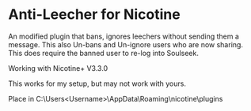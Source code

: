 # Anti-Leecher for Nicotine

An modified plugin that bans, ignores leechers without sending them a message.
This also Un-bans and Un-ignore users who are now sharing. This does require the banned user to re-log into Soulseek.  

Working with Nicotine+ V3.3.0

This works for my setup, but may not work with yours.

Place in 
C:\Users\<Username>\AppData\Roaming\nicotine\plugins
